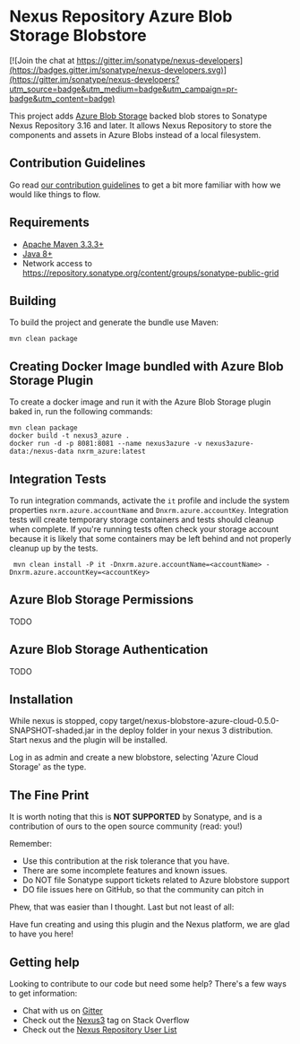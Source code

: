 <!--

    Sonatype Nexus (TM) Open Source Version
    Copyright (c) 2019-present Sonatype, Inc.
    All rights reserved. Includes the third-party code listed at http://links.sonatype.com/products/nexus/oss/attributions.

    This program and the accompanying materials are made available under the terms of the Eclipse Public License Version 1.0,
    which accompanies this distribution and is available at http://www.eclipse.org/legal/epl-v10.html.

    Sonatype Nexus (TM) Professional Version is available from Sonatype, Inc. "Sonatype" and "Sonatype Nexus" are trademarks
    of Sonatype, Inc. Apache Maven is a trademark of the Apache Software Foundation. M2eclipse is a trademark of the
    Eclipse Foundation. All other trademarks are the property of their respective owners.

-->
Nexus Repository Azure Blob Storage Blobstore
==============================

[![Join the chat at https://gitter.im/sonatype/nexus-developers](https://badges.gitter.im/sonatype/nexus-developers.svg)](https://gitter.im/sonatype/nexus-developers?utm_source=badge&utm_medium=badge&utm_campaign=pr-badge&utm_content=badge)

This project adds [Azure Blob Storage](https://azure.microsoft.com/en-us/services/storage/blobs/) backed blob stores to Sonatype Nexus Repository 3.16 and later. It allows Nexus Repository to store the components and assets in Azure Blobs instead of a local filesystem.

Contribution Guidelines
-----------------------
Go read [our contribution guidelines](/.github/CONTRIBUTING.md) to get a bit more familiar with how we would like things to flow.

Requirements
------------
* [Apache Maven 3.3.3+](https://maven.apache.org/install.html)
* [Java 8+](http://www.oracle.com/technetwork/java/javase/downloads/jdk8-downloads-2133151.html)
* Network access to https://repository.sonatype.org/content/groups/sonatype-public-grid

Building
--------
To build the project and generate the bundle use Maven:

    mvn clean package

Creating Docker Image bundled with Azure Blob Storage Plugin
-------------------------------------------------------
To create a docker image and run it with the Azure Blob Storage plugin baked in, run the following commands: 

    mvn clean package
    docker build -t nexus3_azure .
    docker run -d -p 8081:8081 --name nexus3azure -v nexus3azure-data:/nexus-data nxrm_azure:latest
    

Integration Tests
-----------------
To run integration commands, activate the `it` profile and include the system properties `nxrm.azure.accountName` and 
`Dnxrm.azure.accountKey`. Integration tests will create temporary storage containers and tests should cleanup when 
complete. If you're running tests often check your storage account because it is likely that some containers may be left
behind and not properly cleanup up by the tests. 

     mvn clean install -P it -Dnxrm.azure.accountName=<accountName> -Dnxrm.azure.accountKey=<accountKey>


Azure Blob Storage Permissions
--------------------------------
TODO

Azure Blob Storage Authentication
-----------------------------------
TODO


Installation
------------
While nexus is stopped, copy target/nexus-blobstore-azure-cloud-0.5.0-SNAPSHOT-shaded.jar in the deploy folder in your
nexus 3 distribution. Start nexus and the plugin will be installed.

Log in as admin and create a new blobstore, selecting 'Azure Cloud Storage' as the type.

The Fine Print
--------------

It is worth noting that this is **NOT SUPPORTED** by Sonatype, and is a contribution of ours
to the open source community (read: you!)

Remember:

* Use this contribution at the risk tolerance that you have. 
* There are some incomplete features and known issues.
* Do NOT file Sonatype support tickets related to Azure blobstore support
* DO file issues here on GitHub, so that the community can pitch in

Phew, that was easier than I thought. Last but not least of all:

Have fun creating and using this plugin and the Nexus platform, we are glad to have you here!

Getting help
------------

Looking to contribute to our code but need some help? There's a few ways to get information:

* Chat with us on [Gitter](https://gitter.im/sonatype/nexus-developers)
* Check out the [Nexus3](http://stackoverflow.com/questions/tagged/nexus3) tag on Stack Overflow
* Check out the [Nexus Repository User List](https://groups.google.com/a/glists.sonatype.com/forum/?hl=en#!forum/nexus-users)